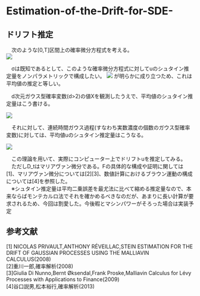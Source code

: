 # Estimation-of-the-Drift-for-SDE-
## ドリフト推定
　次のような[0,T]区間上の確率微分方程式を考える。  
<img src="https://latex.codecogs.com/gif.latex?dX_t=\dot{u}_tdt+\sigma&space;dW_t" />

　σは既知であるとして、このような確率微分方程式に対してuのシュタイン推定量をノンパラメトリックで構成したい。
<img src="https://latex.codecogs.com/gif.latex?E[X_t]=u_t" />
が明らかに成り立つため、これは平均値の推定と等しい。  

　d次元ガウス型確率変数(d>2)の値Xを観測したうえで、平均値のシュタイン推定量はこう書ける。  
 
<img src="https://latex.codecogs.com/gif.latex?\hat{\mu}=X+\frac{2-d}{||X||}X" />

　それに対して、連続時間ガウス過程(すなわち実数濃度の個数のガウス型確率変数)に対しては、平均値uのシュタイン推定量はこうなる。

<img src="https://latex.codecogs.com/gif.latex?\hat{u}_t=X_t+D_tlogF" />

　この理論を用いて、実際にコンピューター上でドリフトuを推定してみる。  
 　ただしD_tはマリアヴァン微分である。Fの具体的な構成や証明に関しては[1]、マリアヴァン微分については[2][3]、数値計算におけるブラウン運動の構成については[4]を参照した。  
　※シュタイン推定量は平均二乗誤差を最尤法に比べて縮める推定量なので、本来ならばモンテカルロ法でそれを確かめるべきなのだが、あまりに長い計算が要求されるため、今回は割愛した。今後暇とマシンパワーがそろった場合は実装予定

## 参考文献
[1] NICOLAS PRIVAULT,ANTHONY RÉVEILLAC,STEIN ESTIMATION FOR THE DRIFT OF GAUSSIAN PROCESSES USING THE MALLIAVIN CALCULUS(2008)  
[2]重川一郎,確率解析(2008)  
[3]Giulia Di Nunno,Bernt Øksendal,Frank Proske,Malliavin Calculus for Lévy Processes with Applications to Finance(2009)  
[4]谷口説男,松本裕行,確率解析(2013)  
